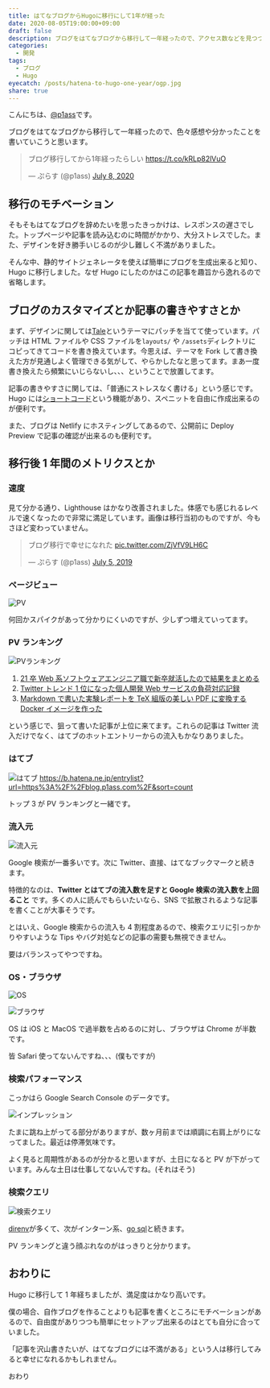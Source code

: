 ```yaml
---
title: はてなブログからHugoに移行にして1年が経った
date: 2020-08-05T19:00:00+09:00
draft: false
description: ブログをはてなブログから移行して一年経ったので、アクセス数などを見つつ感想を書いていこうと思います。
categories:
  - 開発
tags:
  - ブログ
  - Hugo
eyecatch: /posts/hatena-to-hugo-one-year/ogp.jpg
share: true
---
```


こんにちは、[@p1ass](https://twitter.com/p1ass)です。

ブログをはてなブログから移行して一年経ったので、色々感想や分かったことを書いていこうと思います。

<blockquote class="twitter-tweet"><p lang="ja" dir="ltr">ブログ移行してから1年経ったらしい <a href="https://t.co/kRLp82lVuO">https://t.co/kRLp82lVuO</a></p>&mdash; ぷらす (@p1ass) <a href="https://twitter.com/p1ass/status/1280907489551151104?ref_src=twsrc%5Etfw">July 8, 2020</a></blockquote> <script async src="https://platform.twitter.com/widgets.js" charset="utf-8"></script>

<!--more-->

## 移行のモチベーション

そもそもはてなブログを辞めたいを思ったきっかけは、レスポンスの遅さでした。トップページや記事を読み込むのに時間がかかり、大分ストレスでした。また、デザインを好き勝手いじるのが少し難しく不満がありました。

そんな中、静的サイトジェネレータを使えば簡単にブログを生成出来ると知り、Hugo に移行しました。なぜ Hugo にしたのかはこの記事を趣旨から逸れるので省略します。

## ブログのカスタマイズとか記事の書きやすさとか

まず、デザインに関しては[Tale](https://github.com/EmielH/tale-hugo/)というテーマにパッチを当てて使っています。パッチは HTML ファイルや CSS ファイルを`layouts/` や `/assets`ディレクトリにコピってきてコードを書き換えています。今思えば、テーマを Fork して書き換えた方が見通しよく管理できる気がして、やらかしたなと思ってます。まあ一度書き換えたら頻繁にいじらないし、、、ということで放置してます。

記事の書きやすさに関しては、「普通にストレスなく書ける」という感じです。Hugo には[ショートコード](https://gohugo.io/content-management/shortcodes/)という機能があり、スペニットを自由に作成出来るのが便利です。

また、ブログは Netlify にホスティングしてあるので、公開前に Deploy Preview で記事の確認が出来るのも便利です。

## 移行後 1 年間のメトリクスとか

### 速度

見て分かる通り、Lighthouse はかなり改善されました。体感でも感じれるレベルで速くなったので非常に満足しています。画像は移行当初のものですが、今もさほど変わっていません。

<blockquote class="twitter-tweet"><p lang="ja" dir="ltr">ブログ移行で幸せになれた <a href="https://t.co/ZjVfV9LH6C">pic.twitter.com/ZjVfV9LH6C</a></p>&mdash; ぷらす (@p1ass) <a href="https://twitter.com/p1ass/status/1147207034019860481?ref_src=twsrc%5Etfw">July 5, 2019</a></blockquote> <script async src="https://platform.twitter.com/widgets.js" charset="utf-8"></script>

### ページビュー

![PV](pv.png)

何回かスパイクがあって分かりにくいのですが、少しずつ増えていってます。

### PV ランキング

![PVランキング](pv_ranking.png)

1. [21 卒 Web 系ソフトウェアエンジニア職で新卒就活したので結果をまとめる](/posts/job-hunting-2021/)
1. [Twitter トレンド 1 位になった個人開発 Web サービスの負荷対応記録](/posts/midare)
1. [Markdown で書いた実験レポートを TeX 組版の美しい PDF に変換する Docker イメージを作った](/posts/mdtopdf)

という感じで、狙って書いた記事が上位に来てます。これらの記事は Twitter 流入だけでなく、はてブのホットエントリーからの流入もかなりありました。

### はてブ

![はてブ](hateb.png)
https://b.hatena.ne.jp/entrylist?url=https%3A%2F%2Fblog.p1ass.com%2F&sort=count

トップ 3 が PV ランキングと一緒です。

### 流入元

![流入元](traffic.png)

Google 検索が一番多いです。次に Twitter、直接、はてなブックマークと続きます。

特徴的なのは、**Twitter とはてブの流入数を足すと Google 検索の流入数を上回ること** です。多くの人に読んでもらいたいなら、SNS で拡散されるような記事を書くことが大事そうです。

とはいえ、Google 検索からの流入も 4 割程度あるので、検索クエリに引っかかりやすいような Tips やバグ対処などの記事の需要も無視できません。

要はバランスってやつですね。

### OS・ブラウザ

![OS](os.png)

![ブラウザ](browser.png)

OS は iOS と MacOS で過半数を占めるのに対し、ブラウザは Chrome が半数です。

皆 Safari 使ってないんですね、、、(僕もですが)

### 検索パフォーマンス

こっかはら Google Search Console のデータです。

![インプレッション](imp.png)

たまに跳ね上がってる部分がありますが、数ヶ月前までは順調に右肩上がりになってました。最近は停滞気味です。

よく見ると周期性があるのが分かると思いますが、土日になると PV が下がっています。みんな土日は仕事してないんですね。(それはそう)

### 検索クエリ

![検索クエリ](query.png)

[direnv](/posts/direnv-dotenv)が多くて、次がインターン系、[go sql](/posts/go-database-sql-wrapper)と続きます。

PV ランキングと違う顔ぶれなのがはっきりと分かります。

## おわりに

Hugo に移行して 1 年経ちましたが、満足度はかなり高いです。

僕の場合、自作ブログを作ることよりも記事を書くところにモチベーションがあるので、自由度がありつつも簡単にセットアップ出来るのはとても自分に合っていました。

「記事を沢山書きたいが、はてなブログには不満がある」という人は移行してみると幸せになれるかもしれません。

おわり
